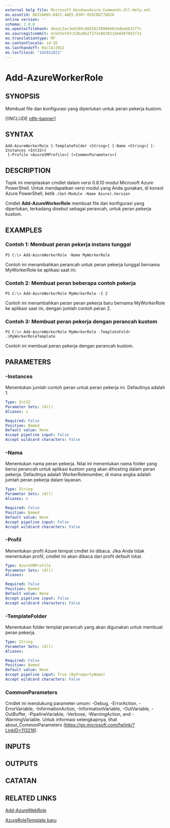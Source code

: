 ```yaml
---
external help file: Microsoft.WindowsAzure.Commands.dll-Help.xml
ms.assetid: 8632A865-D4CC-4AE5-8307-055CDD776D26
online version: ''
schema: 2.0.0
ms.openlocfilehash: 4be2c2ac3ed189c4831613890648cbdbebb31f7c
ms.sourcegitcommit: dcb33efdfc53ba0b2f271e883021de84878d1f31
ms.translationtype: MT
ms.contentlocale: id-ID
ms.lasthandoff: 04/14/2022
ms.locfileid: "141922821"
---
```

# Add-AzureWorkerRole

## SYNOPSIS
Membuat file dan konfigurasi yang diperlukan untuk peran pekerja kustom.

[!INCLUDE [rdfe-banner](../../includes/rdfe-banner.md)]

## SYNTAX

```
Add-AzureWorkerRole [-TemplateFolder <String>] [-Name <String>] [-Instances <Int32>]
 [-Profile <AzureSMProfile>] [<CommonParameters>]
```

## DESCRIPTION
Topik ini menjelaskan cmdlet dalam versi 0.8.10 modul Microsoft Azure PowerShell.
Untuk mendapatkan versi modul yang Anda gunakan, di konsol Azure PowerShell, ketik .`(Get-Module -Name Azure).Version`

Cmdlet **Add-AzureWorkerRole** membuat file dan konfigurasi yang diperlukan, terkadang disebut sebagai perancah, untuk peran pekerja kustom.

## EXAMPLES

### Contoh 1: Membuat peran pekerja instans tunggal
```
PS C:\> Add-AzureWorkerRole -Name MyWorkerRole
```

Contoh ini menambahkan perancah untuk peran pekerja tunggal bernama MyWorkerRole ke aplikasi saat ini.

### Contoh 2: Membuat peran beberapa contoh pekerja
```
PS C:\> Add-AzureWorkerRole MyWorkerRole -I 2
```

Contoh ini menambahkan peran peran pekerja baru bernama MyWorkerRole ke aplikasi saat ini, dengan jumlah contoh peran 2.

### Contoh 3: Membuat peran pekerja dengan perancah kustom
```
PS C:\> Add-AzureWorkerRole MyWorkerRole -TemplateFoldr .\MyWorkerRoleTemplate
```

Contoh ini membuat peran pekerja dengan perancah kustom.

## PARAMETERS

### -Instances
Menentukan jumlah contoh peran untuk peran pekerja ini.
Defaultnya adalah 1.

```yaml
Type: Int32
Parameter Sets: (All)
Aliases: i

Required: False
Position: Named
Default value: None
Accept pipeline input: False
Accept wildcard characters: False
```

### -Nama
Menentukan nama peran pekerja.
Nilai ini menentukan nama folder yang berisi perancah untuk aplikasi kustom yang akan dihosting dalam peran pekerja.
Defaultnya adalah WorkerRolenumber, di mana angka adalah jumlah peran pekerja dalam layanan.

```yaml
Type: String
Parameter Sets: (All)
Aliases: n

Required: False
Position: Named
Default value: None
Accept pipeline input: False
Accept wildcard characters: False
```

### -Profil
Menentukan profil Azure tempat cmdlet ini dibaca.
Jika Anda tidak menentukan profil, cmdlet ini akan dibaca dari profil default lokal.

```yaml
Type: AzureSMProfile
Parameter Sets: (All)
Aliases: 

Required: False
Position: Named
Default value: None
Accept pipeline input: False
Accept wildcard characters: False
```

### -TemplateFolder
Menentukan folder templat perancah yang akan digunakan untuk membuat peran pekerja.

```yaml
Type: String
Parameter Sets: (All)
Aliases: 

Required: False
Position: Named
Default value: None
Accept pipeline input: True (ByPropertyName)
Accept wildcard characters: False
```

### CommonParameters
Cmdlet ini mendukung parameter umum: -Debug, -ErrorAction, -ErrorVariable, -InformationAction, -InformationVariable, -OutVariable, -OutBuffer, -PipelineVariable, -Verbose, -WarningAction, and -WarningVariable. Untuk informasi selengkapnya, lihat about_CommonParameters (https://go.microsoft.com/fwlink/?LinkID=113216).

## INPUTS

## OUTPUTS

## CATATAN

## RELATED LINKS

[Add-AzureWebRole](./Add-AzureWebRole.md)

[AzureRoleTemplate baru](./New-AzureRoleTemplate.md)


